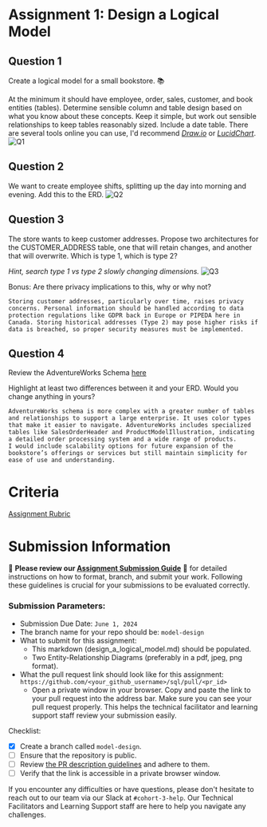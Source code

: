 # Assignment 1: Design a Logical Model

## Question 1
Create a logical model for a small bookstore. 📚

At the minimum it should have employee, order, sales, customer, and book entities (tables). Determine sensible column and table design based on what you know about these concepts. Keep it simple, but work out sensible relationships to keep tables reasonably sized. Include a date table. There are several tools online you can use, I'd recommend [_Draw.io_](https://www.drawio.com/) or [_LucidChart_](https://www.lucidchart.com/pages/).
![Q1](https://github.com/movcha/sql/assets/29900189/f001e449-3961-4dbc-9242-7ec49637ff42)

## Question 2
We want to create employee shifts, splitting up the day into morning and evening. Add this to the ERD.
![Q2](https://github.com/movcha/sql/assets/29900189/7a1287fd-e671-4756-85f5-03fa535d2f10)

## Question 3
The store wants to keep customer addresses. Propose two architectures for the CUSTOMER_ADDRESS table, one that will retain changes, and another that will overwrite. Which is type 1, which is type 2?

_Hint, search type 1 vs type 2 slowly changing dimensions._
![Q3](https://github.com/movcha/sql/assets/29900189/07ab7045-5485-4e0c-9fb5-da7124ebd198)

Bonus: Are there privacy implications to this, why or why not?
```
Storing customer addresses, particularly over time, raises privacy concerns. Personal information should be handled according to data protection regulations like GDPR back in Europe or PIPEDA here in Canada. Storing historical addresses (Type 2) may pose higher risks if data is breached, so proper security measures must be implemented.
```

## Question 4
Review the AdventureWorks Schema [here](https://i.stack.imgur.com/LMu4W.gif)

Highlight at least two differences between it and your ERD. Would you change anything in yours?
```
AdventureWorks schema is more complex with a greater number of tables and relationships to support a large enterprise. It uses color types that make it easier to navigate. AdventureWorks includes specialized tables like SalesOrderHeader and ProductModelIllustration, indicating a detailed order processing system and a wide range of products.
I would include scalability options for future expansion of the bookstore’s offerings or services but still maintain simplicity for ease of use and understanding.
```

# Criteria

[Assignment Rubric](./assignment_rubric.md)

# Submission Information

🚨 **Please review our [Assignment Submission Guide](https://github.com/UofT-DSI/onboarding/blob/main/onboarding_documents/submissions.md)** 🚨 for detailed instructions on how to format, branch, and submit your work. Following these guidelines is crucial for your submissions to be evaluated correctly.

### Submission Parameters:
* Submission Due Date: `June 1, 2024`
* The branch name for your repo should be: `model-design`
* What to submit for this assignment:
    * This markdown (design_a_logical_model.md) should be populated.
    * Two Entity-Relationship Diagrams (preferably in a pdf, jpeg, png format).
* What the pull request link should look like for this assignment: `https://github.com/<your_github_username>/sql/pull/<pr_id>`
    * Open a private window in your browser. Copy and paste the link to your pull request into the address bar. Make sure you can see your pull request properly. This helps the technical facilitator and learning support staff review your submission easily.

Checklist:
- [X] Create a branch called `model-design`.
- [ ] Ensure that the repository is public.
- [ ] Review [the PR description guidelines](https://github.com/UofT-DSI/onboarding/blob/main/onboarding_documents/submissions.md#guidelines-for-pull-request-descriptions) and adhere to them.
- [ ] Verify that the link is accessible in a private browser window.

If you encounter any difficulties or have questions, please don't hesitate to reach out to our team via our Slack at `#cohort-3-help`. Our Technical Facilitators and Learning Support staff are here to help you navigate any challenges.
